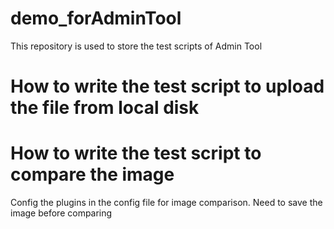 # demo_forAdminTool
This repository is used to store the test scripts of Admin Tool

# How to write the test script to upload the file from local disk

# How to write the test script to compare the image 
Config the plugins in the config file for image comparison.
Need to save the image before comparing